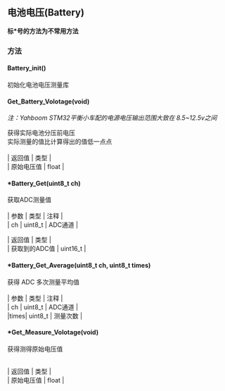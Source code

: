 ## 电池电压(Battery)

**标*号的方法为不常用方法**

### 方法
#### Battery_init()
初始化电池电压测量库

#### Get_Battery_Volotage(void)
*注：Yahboom STM32平衡小车配的电源电压输出范围大致在 8.5~12.5v之间*

获得实际电池分压前电压<br>
实际测量的值比计算得出的值低一点点<br><br>
| 返回值 | 类型 |<br>
| 原始电压值 | float |<br>


#### *Battery_Get(uint8_t ch)
获取ADC测量值<br><br>
| 参数  | 类型 | 注释   |<br>
| ch | uint8_t | ADC通道 |<br>

| 返回值 | 类型 |<br>
| 获取到的ADC值 | uint16_t |<br>

#### *Battery_Get_Average(uint8_t ch, uint8_t times)
获得 ADC 多次测量平均值 <br><br>
| 参数  | 类型 | 注释   |<br>
| ch | uint8_t | ADC通道 |<br>
|times| uint8_t | 测量次数 |<br>

#### *Get_Measure_Volotage(void)
获得测得原始电压值<br><br>

| 返回值 | 类型 |<br>
| 原始电压值 | float |<br>


